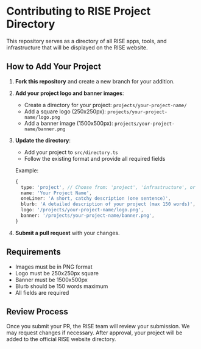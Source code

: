 # Contributing to RISE Project Directory

This repository serves as a directory of all RISE apps, tools, and infrastructure that will be displayed on the RISE website.

## How to Add Your Project

1. **Fork this repository** and create a new branch for your addition.

2. **Add your project logo and banner images**:
   - Create a directory for your project: `projects/your-project-name/`
   - Add a square logo (250x250px): `projects/your-project-name/logo.png`
   - Add a banner image (1500x500px): `projects/your-project-name/banner.png`

3. **Update the directory**:
   - Add your project to `src/directory.ts`
   - Follow the existing format and provide all required fields

   Example:
   ```typescript
   {
     type: 'project', // Choose from: 'project', 'infrastructure', or 'tooling'
     name: 'Your Project Name',
     oneLiner: 'A short, catchy description (one sentence)',
     blurb: 'A detailed description of your project (max 150 words)',
     logo: '/projects/your-project-name/logo.png',
     banner: '/projects/your-project-name/banner.png',
   }
   ```

4. **Submit a pull request** with your changes.

## Requirements

- Images must be in PNG format
- Logo must be 250x250px square
- Banner must be 1500x500px
- Blurb should be 150 words maximum
- All fields are required

## Review Process

Once you submit your PR, the RISE team will review your submission. We may request changes if necessary. After approval, your project will be added to the official RISE website directory.